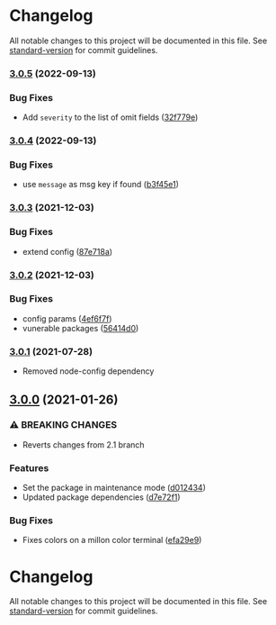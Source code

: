 # Changelog

All notable changes to this project will be documented in this file. See [standard-version](https://github.com/conventional-changelog/standard-version) for commit guidelines.

### [3.0.5](https://github.com/MechanicalHuman/dev-bunyan-pretty/compare/v3.0.4...v3.0.5) (2022-09-13)


### Bug Fixes

* Add `severity` to the list of omit fields ([32f779e](https://github.com/MechanicalHuman/dev-bunyan-pretty/commit/32f779e2378a03a67738407f00e0f64aa52d7fa9))

### [3.0.4](https://github.com/MechanicalHuman/dev-bunyan-pretty/compare/v3.0.3...v3.0.4) (2022-09-13)


### Bug Fixes

* use `message` as msg key if found ([b3f45e1](https://github.com/MechanicalHuman/dev-bunyan-pretty/commit/b3f45e181427d84f4ba5a5236e536455e2caea38))

### [3.0.3](https://github.com/MechanicalHuman/dev-bunyan-pretty/compare/v3.0.2...v3.0.3) (2021-12-03)


### Bug Fixes

* extend config ([87e718a](https://github.com/MechanicalHuman/dev-bunyan-pretty/commit/87e718a711869bf906eb022bb628c5725aac260b))

### [3.0.2](https://github.com/MechanicalHuman/dev-bunyan-pretty/compare/v3.0.1...v3.0.2) (2021-12-03)


### Bug Fixes

* config params ([4ef6f7f](https://github.com/MechanicalHuman/dev-bunyan-pretty/commit/4ef6f7fa5e5150813e405e75d66ecac3c03b0ab8))
* vunerable packages ([56414d0](https://github.com/MechanicalHuman/dev-bunyan-pretty/commit/56414d0b68b7829ecd33c1e5886ade6b569f30a8))

### [3.0.1](https://github.com/MechanicalHuman/dev-bunyan-pretty/compare/v3.0.0...v3.0.1) (2021-07-28)

- Removed node-config dependency

## [3.0.0](https://github.com/MechanicalHuman/dev-bunyan-pretty/compare/v2.0.8...v3.0.0) (2021-01-26)

### ⚠ BREAKING CHANGES

- Reverts changes from 2.1 branch

### Features

- Set the package in maintenance mode ([d012434](https://github.com/MechanicalHuman/dev-bunyan-pretty/commit/d0124340bb07f3ef140ba745d8d74de51856fcc1))
- Updated package dependencies ([d7e72f1](https://github.com/MechanicalHuman/dev-bunyan-pretty/commit/d7e72f19dc1e15b25e35ac73f1262a3d3960f774))

### Bug Fixes

- Fixes colors on a millon color terminal ([efa29e9](https://github.com/MechanicalHuman/dev-bunyan-pretty/commit/efa29e96eecec49ec7be55c5e99e3fe8e34394bf))

# Changelog

All notable changes to this project will be documented in this file. See [standard-version](https://github.com/conventional-changelog/standard-version) for commit guidelines.
